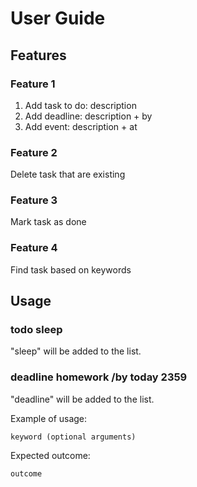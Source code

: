 # User Guide

## Features 

### Feature 1 
1) Add task to do: description
2) Add deadline: description + by
3) Add event: description + at

### Feature 2
Delete task that are existing

### Feature 3
Mark task as done

### Feature 4
Find task based on keywords


## Usage

### todo sleep
"sleep" will be added to the list.

### deadline homework /by today 2359
"deadline" will be added to the list.

Example of usage: 

`keyword (optional arguments)`

Expected outcome:

`outcome`
